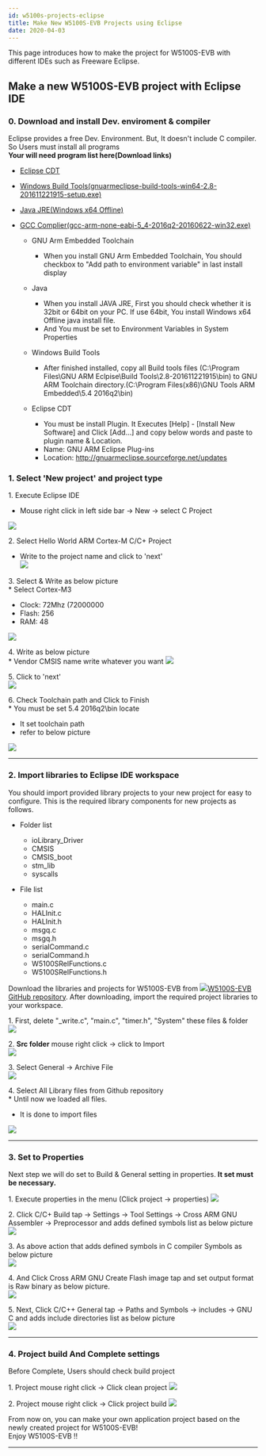 ```yaml
---
id: w5100s-projects-eclipse
title: Make New W5100S-EVB Projects using Eclipse
date: 2020-04-03
---
```


This page introduces how to make the project for W5100S-EVB with
different IDEs such as Freeware Eclipse.

## Make a new W5100S-EVB project with Eclipse IDE

### 0\. Download and install Dev. enviroment & compiler

Eclipse provides a free Dev. Environment. But, It doesn't include C
compiler. So Users must install all programs  
**Your will need program list here(Download links)**  
- [Eclipse CDT](http://www.eclipse.org/downloads/packages/eclipse-ide-cc-developers/neon3rc3)
- [Windows Build Tools(gnuarmeclipse-build-tools-win64-2.8-201611221915-setup.exe)](https://github.com/gnu-mcu-eclipse/windows-build-tools/releases/tag/v2.8)
- [Java JRE(Windows x64 Offline)](http://www.oracle.com/technetwork/java/javase/downloads/jre8-downloads-2133155.html)
- [GCC Complier(gcc-arm-none-eabi-5\_4-2016q2-20160622-win32.exe)](https://launchpad.net/gcc-arm-embedded/5.0/5-2016-q2-update)  

  - GNU Arm Embedded Toolchain
      - When you install GNU Arm Embedded Toolchain, You should checkbox
        to "Add path to environment variable" in last install display
  - Java
      - When you install JAVA JRE, First you should check whether it is
        32bit or 64bit on your PC. If use 64bit, You install Windows x64
        Offline java install file.
      - And You must be set to Environment Variables in System
        Properties

  - Windows Build Tools
      - After finished installed, copy all Build tools files
        (C:\\Program Files\\GNU ARM Eclpise\\Build
        Tools\\2.8-201611221915\\bin) to GNU ARM Toolchain
        directory.(C:\\Program Files(x86)\\GNU Tools ARM Embedded\\5.4
        2016q2\\bin)

  - Eclipse CDT
      - You must be install Plugin. It Executes \[Help\] - \[Install New
        Software\] and Click \[Add...\] and copy below words and paste
        to plugin name & Location.
      - Name: GNU ARM Eclipse Plug-ins
      - Location: <http://gnuarmeclipse.sourceforge.net/updates>

### 1\. Select 'New project' and project type

1\. Execute Eclipse IDE

  - Mouse right click in left side bar -\> New -\> select C Project

![](/img/products/w5100s/w5100s_evb/e_tools_set1.png)

2\. Select Hello World ARM Cortex-M C/C+ Project

  - Write to the project name and click to 'next'  
    ![](/img/products/w5100s/w5100s_evb/e_tools_set2.png)

3\. Select & Write as below picture  
\* Select Cortex-M3

  - Clock: 72Mhz (72000000
  - Flash: 256
  - RAM: 48

![](/img/products/w5100s/w5100s_evb/e_tools_set3.png)

4\. Write as below picture  
\* Vendor CMSIS name write whatever you want
![](/img/products/w5100s/w5100s_evb/e_tools_set4.png)

5\. Click to 'next'  
![](/img/products/w5100s/w5100s_evb/e_tools_set5.png)

6\. Check Toolchain path and Click to Finish  
\* You must be set 5.4 2016q2\\bin locate

  - It set toolchain path
  - refer to below picture

![](/img/products/w5100s/w5100s_evb/e_tools_set6.png)

-----

### 2\. Import libraries to Eclipse IDE workspace

You should import provided library projects to your new project for easy
to configure. This is the required library components for new projects
as follows.  

  - Folder list
      - ioLibrary\_Driver
      - CMSIS
      - CMSIS\_boot
      - stm\_lib
      - syscalls

  - File list
      - main.c
      - HALInit.c
      - HALInit.h
      - msgq.c
      - msgq.h
      - serialCommand.c
      - serialCommand.h
      - W5100SRelFunctions.c
      - W5100SRelFunctions.h

Download the libraries and projects for W5100S-EVB from
![](/img/products/w5500/w5500_evb/icons/link.png)[W5100S-EVB GitHub
repository](https://github.com/Wiznet/W5100S-EVB). After downloading,
import the required project libraries to your workspace.

1\. First, delete "\_write.c", "main.c", "timer.h", "System" these files
& folder  
![](/img/products/w5100s/w5100s_evb/e_tools_set7-2.png)

2\. **Src folder** mouse right click -\> click to Import  
![](/img/products/w5100s/w5100s_evb/e_tools_set8.png)

3\. Select General -\> Archive File  
![](/img/products/w5100s/w5100s_evb/e_tools_set9.png)

4\. Select All Library files from Github repository  
\* Until now we loaded all files.

  - It is done to import files

![](/img/products/w5100s/w5100s_evb/e_tools_set10.png)

-----

### 3\. Set to Properties

Next step we will do set to Build & General setting in properties. **It
set must be necessary.**

1\. Execute properties in the menu (Click project -\> properties)
![](/img/products/w5100s/w5100s_evb/e_tools_set11.png)

2\. Click C/C+ Build tap -\> Settings -\> Tool Settings -\> Cross ARM
GNU Assembler -\> Preprocessor and adds defined symbols list as below
picture  
![](/img/products/w5100s/w5100s_evb/e_tools_set12.png)

3\. As above action that adds defined symbols in C compiler Symbols as
below picture  
![](/img/products/w5100s/w5100s_evb/e_tools_set13.png)

4\. And Click Cross ARM GNU Create Flash image tap and set output format
is Raw binary as below picture.  
![](/img/products/w5100s/w5100s_evb/e_tools_set14.png)

5\. Next, Click C/C++ General tap -\> Paths and Symbols -\> includes -\>
GNU C and adds include directories list as below picture  
![](/img/products/w5100s/w5100s_evb/e_tools_set16.png)

-----

### 4\. Project build And Complete settings

Before Complete, Users should check build project

1\. Project mouse right click -\> Click clean project
![](/img/products/w5100s/w5100s_evb/e_tools_set17.png)

2\. Project mouse right click -\> Click project build
![](/img/products/w5100s/w5100s_evb/e_tools_set18.png)

From now on, you can make your own application project based on the
newly created project for W5100S-EVB\!  
Enjoy W5100S-EVB \!\!

-----
